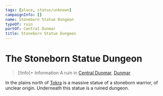 ```yaml
---
tags: [place, status/unknown]
campaignInfo: []
name: Stoneborn Statue Dungeon
typeOf: ruin
partOf: Central Dunmar
title: Stoneborn Statue Dungeon
---
```

# The Stoneborn Statue Dungeon
>[!info]+ Information
> A  ruin in [Central Dunmar](<../realms/dunmar/central-dunmar/central-dunmar.md>), [Dunmar](<../realms/dunmar/dunmar.md>)

In the plains north of [Tokra](<../realms/dunmar/central-dunmar/tokra/tokra.md>) is a massive statue of a stoneborn warrior, of unclear origin. Underneath this statue is a ruined dungeon. 



